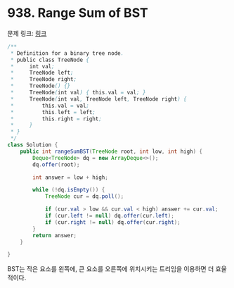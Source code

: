 # 938. Range Sum of BST

문제 링크: [링크](https://leetcode.com/problems/range-sum-of-bst/description/)

```java
/**
 * Definition for a binary tree node.
 * public class TreeNode {
 *     int val;
 *     TreeNode left;
 *     TreeNode right;
 *     TreeNode() {}
 *     TreeNode(int val) { this.val = val; }
 *     TreeNode(int val, TreeNode left, TreeNode right) {
 *         this.val = val;
 *         this.left = left;
 *         this.right = right;
 *     }
 * }
 */
class Solution {
    public int rangeSumBST(TreeNode root, int low, int high) {
        Deque<TreeNode> dq = new ArrayDeque<>();
        dq.offer(root);

        int answer = low + high;

        while (!dq.isEmpty()) {
            TreeNode cur = dq.poll();

            if (cur.val > low && cur.val < high) answer += cur.val;
            if (cur.left != null) dq.offer(cur.left);
            if (cur.right != null) dq.offer(cur.right);
        }
        return answer;
    }

}
```

BST는 작은 요소를 왼쪽에, 큰 요소를 오른쪽에 위치시키는 트리임을 이용하면 더 효율적이다.